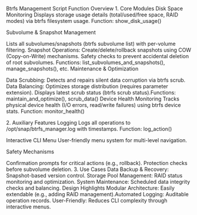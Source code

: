 Btrfs Management Script Function Overview
​1. Core Modules
​Disk Space Monitoring
Displays storage usage details (total/used/free space, RAID modes) via btrfs filesystem usage.
​Function: show_disk_usage()

​Subvolume & Snapshot Management

Lists all subvolumes/snapshots (btrfs subvolume list) with per-volume filtering.
​Snapshot Operations: Create/delete/rollback snapshots using COW (Copy-on-Write) mechanisms.
Safety checks to prevent accidental deletion of root subvolumes.
​Functions: list_subvolumes_and_snapshots(), manage_snapshots(), etc.
​Maintenance & Optimization

​Data Scrubbing: Detects and repairs silent data corruption via btrfs scrub.
​Data Balancing: Optimizes storage distribution (requires parameter extension).
Displays latest scrub status (btrfs scrub status).
​Functions: maintain_and_optimize(), scrub_data()
​Device Health Monitoring
Tracks physical device health (I/O errors, read/write failures) using btrfs device stats.
​Function: monitor_health()

​2. Auxiliary Features
​Logging
Logs all operations to /opt/snap/btrfs_manager.log with timestamps.
​Function: log_action()

​Interactive CLI Menu
User-friendly menu system for multi-level navigation.

​Safety Mechanisms

Confirmation prompts for critical actions (e.g., rollback).
Protection checks before subvolume deletion.
​3. Use Cases
​Data Backup & Recovery: Snapshot-based version control.
​Storage Pool Management: RAID status monitoring and optimization.
​System Maintenance: Scheduled data integrity checks and balancing.
​Design Highlights
​Modular Architecture: Easily extendable (e.g., adding RAID management).
​Automated Logging: Auditable operation records.
​User-Friendly: Reduces CLI complexity through interactive menus.
